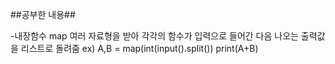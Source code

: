 ##공부한 내용##


 -내장함수 map
   여러 자료형을 받아 각각의 함수가 입력으로 들어간 다음 나오는 출력값을 리스트로 돌려줌
   ex) A,B = map(int(input().split())
       print(A+B)
